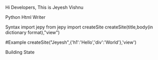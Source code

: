 Hi Developers,
This is Jeyesh Vishnu

Python Html Writer

Syntax
import jepy
from jepy import createSite
createSite(title,body(in dictionary format),"view")

#Example
createSite("Jeyesh",{'h1':'Hello','div':'World'},'view')

Building State
